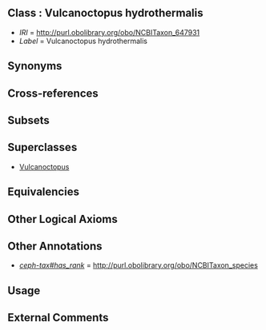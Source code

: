 
## Class : Vulcanoctopus hydrothermalis

 * *IRI* = http://purl.obolibrary.org/obo/NCBITaxon_647931
 * *Label* = Vulcanoctopus hydrothermalis

## Synonyms


## Cross-references


## Subsets


## Superclasses

 * [Vulcanoctopus](../../NCBITaxon/30/NCBITaxon_647930.md)

## Equivalencies


## Other Logical Axioms


## Other Annotations

 * *[ceph-tax#has_rank](../../ceph-tax#has/nk/ceph-tax#has_rank.md)* = http://purl.obolibrary.org/obo/NCBITaxon_species

## Usage


## External Comments

